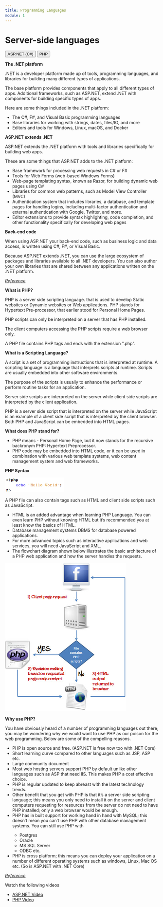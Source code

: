 ```yaml
---
title: Programming Languages
module: 1
---
```


# Server-side languages

<div class="tab">
  <button class="tablinks" onclick="openTab(event, 'C-sharp')">ASP.NET (C#)</button>
  <button class="tablinks" onclick="openTab(event, 'PHP')">PHP</button>
 </div>

<div id="C-sharp" class="tabcontent" style="display:block">
<p><b>The .NET platform</b></p>

<p>.NET is a developer platform made up of tools, programming languages, and libraries for building many different types of applications.</p>

<p>The base platform provides components that apply to all different types of apps. Additional frameworks, such as ASP.NET, extend .NET with components for building specific types of apps.</p>

<p>Here are some things included in the .NET platform:</p>
<ul>
<li>The C#, F#, and Visual Basic programming languages</li>
<li>Base libraries for working with strings, dates, files/IO, and more</li>
<li>Editors and tools for Windows, Linux, macOS, and Docker</li>
</ul>

<p><b>ASP.NET extends .NET</b></p>

<p>ASP.NET extends the .NET platform with tools and libraries specifically for building web apps.</p>

<p>These are some things that ASP.NET adds to the .NET platform:</p>
<ul>
<li>Base framework for processing web requests in C# or F#</li>
<li>Tools for Web Forms (web-based Windows Forms)</li>
<li>Web-page templating syntax, known as Razor, for building dynamic web pages using C#</li>
<li>Libraries for common web patterns, such as Model View Controller (MVC)</li>
<li>Authentication system that includes libraries, a database, and template pages for handling logins, including multi-factor authentication and external authentication with Google, Twitter, and more.</li>
<li>Editor extensions to provide syntax highlighting, code completion, and other functionality specifically for developing web pages</li>
</ul>

<p><b>Back-end code</b></p>

<p>When using ASP.NET your back-end code, such as business logic and data access, is written using C#, F#, or Visual Basic.</p>

<p>Because ASP.NET extends .NET, you can use the large ecosystem of packages and libraries available to all .NET developers. You can also author your own libraries that are shared between any applications written on the .NET platform.</p>

<a href="https://dotnet.microsoft.com/learn/aspnet/what-is-aspnet" target="_new"><em>Reference</em></a>
</div>

<div id="PHP" class="tabcontent">

<p><b>What is PHP?</b></p>

<p>PHP is a server side scripting language. that is used to develop Static websites or Dynamic websites or Web applications. PHP stands for Hypertext Pre-processor, that earlier stood for Personal Home Pages.</p>

<p>PHP scripts can only be interpreted on a server that has PHP installed.</p>

<p>The client computers accessing the PHP scripts require a web browser only.</p>

<p>A PHP file contains PHP tags and ends with the extension ".php".</p>

<p><b>What is a Scripting Language?</b></p>

<p>A script is a set of programming instructions that is interpreted at runtime.
A scripting language is a language that interprets scripts at runtime. Scripts are usually embedded into other software environments.</p>

<p>The purpose of the scripts is usually to enhance the performance or perform routine tasks for an application.</p>

<p>Server side scripts are interpreted on the server while client side scripts are interpreted by the client application.</p>

<p>PHP is a server side script that is interpreted on the server while JavaScript is an example of a client side script that is interpreted by the client browser. Both PHP and JavaScript can be embedded into HTML pages.</p>

<p><b>What does PHP stand for?</b></p>
<ul>
<li>PHP means - Personal Home Page, but it now stands for the recursive backronym PHP: Hypertext Preprocessor.</li>
<li>PHP code may be embedded into HTML code, or it can be used in combination with various web template systems, web content management system and web frameworks.</li>
</ul>

<p><b>PHP Syntax</b></p>

<p><img src="../imgs/php_code.png" alt="php example" /></p>

<p>A PHP file can also contain tags such as HTML and client side scripts such as JavaScript.</p>

<ul>
<li>HTML is an added advantage when learning PHP Language. You can even learn PHP without knowing HTML but it’s recommended you at least know the basics of HTML.</li>
<li>Database management systems DBMS for database powered applications.</li>
<li>For more advanced topics such as interactive applications and web services, you will need JavaScript and XML.</li>
<li>The flowchart diagram shown below illustrates the basic architecture of a PHP web application and how the server handles the requests.</li>
</ul>

<p><img src="../imgs/php_app_flowchart.jpg" alt="php flowchart" /></p>

<p><b>Why use PHP?</b></p>

<p>You have obviously heard of a number of programming languages out there; you may be wondering why we would want to use PHP as our poison for the web programming. Below are some of the compelling reasons.</p>

<ul>
<li>PHP is open source and free. (ASP.NET is free now too with .NET Core)</li>
<li>Short learning curve compared to other languages such as JSP, ASP etc.</li>
<li>Large community document</li>
<li>Most web hosting servers support PHP by default unlike other languages such as ASP that need IIS. This makes PHP a cost effective choice.</li>
<li>PHP is regular updated to keep abreast with the latest technology trends.</li>
<li>Other benefit that you get with PHP is that it’s a server side scripting language; this means you only need to install it on the server and client computers requesting for resources from the server do not need to have PHP installed; only a web browser would be enough.</li>
<li>PHP has in built support for working hand in hand with MySQL; this doesn’t mean you can’t use PHP with other database management systems. You can still use PHP with</li>
<ul>
<li>Postgres</li>
<li>Oracle</li>
<li>MS SQL Server</li>
<li>ODBC etc.</li>
</ul>
<li>PHP is cross platform; this means you can deploy your application on a number of different operating systems such as windows, Linux, Mac OS etc. (So is ASP.NET with .NET Core)</li>
</ul>

<p><a href="https://www.guru99.com/what-is-php-first-php-program.html" target="_new"><em>Reference</em></a></p>

</div>

<div>
<p>Watch the following videos</p>
<ul>
<li><a href="https://youtu.be/lE8NdaX97m0?list=PLdo4fOcmZ0oW8nviYduHq7bmKode-p8Wy" data-lity>ASP.NET Video</a></li>
<li><a href="https://youtu.be/KL7_wZSTY6Y"  data-lity>PHP Video</a></li>
</div>
